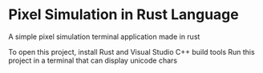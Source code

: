 # Pixel Simulation in Rust Language
 A simple pixel simulation terminal application made in rust

 To open this project, install Rust and Visual Studio C++ build tools
 Run this project in a terminal that can display unicode chars
